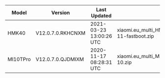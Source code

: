 | Model | Version | Last Updated | File Name | Size | Download Link |
| ---- | ---- | ---- | ---- | ---- | ---- |
| HMK40 | V12.0.7.0.RKHCNXM | 2021-03-23 13:00:26 UTC | xiaomi.eu_multi_HMK40_V12.0.7.0.RKHCNXM_v12-11-fastboot.zip | 3.4 GB | [SourceForge](https://sourceforge.net/projects/xiaomi-eu-multilang-miui-roms/files/xiaomi.eu/MIUI-STABLE-RELEASES/MIUIv12/xiaomi.eu_multi_HMK40_V12.0.7.0.RKHCNXM_v12-11-fastboot.zip/download) |
| MI10TPro | V12.0.7.0.QJDMIXM | 2020-11-17 08:28:31 UTC | xiaomi.eu_multi_MI10TPro_V12.0.7.0.QJDMIXM_v12-10.zip | 3.5 GB | [SourceForge](https://sourceforge.net/projects/xiaomi-eu-multilang-miui-roms/files/xiaomi.eu/MIUI-STABLE-RELEASES/MIUIv12/xiaomi.eu_multi_MI10TPro_V12.0.7.0.QJDMIXM_v12-10.zip/download) |
